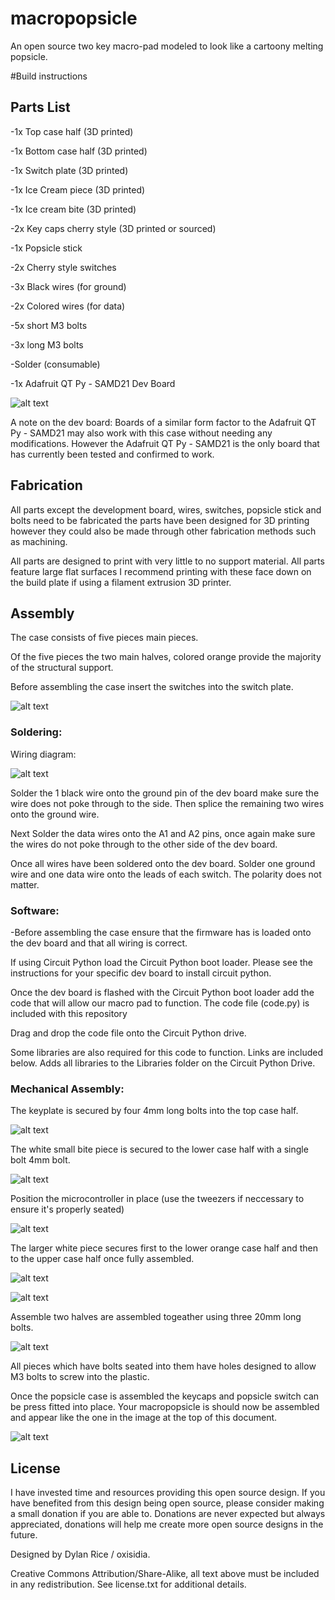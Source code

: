 # macropopsicle
An open source two key macro-pad modeled to look like a cartoony melting popsicle. 

#Build instructions

## Parts List

  -1x Top case half (3D printed)
  
  -1x Bottom case half (3D printed)
  
  -1x Switch plate (3D printed)
  
  -1x Ice Cream piece (3D printed)
  
  -1x Ice cream bite (3D printed)
  
  -2x Key caps cherry style (3D printed or sourced)
  
  -1x Popsicle stick 
  
  -2x Cherry style switches 
  
  -3x Black wires (for ground)
  
  -2x Colored wires (for data)
  
  -5x short M3 bolts 
  
  -3x long M3 bolts
  
  -Solder (consumable)
  
  -1x Adafruit QT Py - SAMD21 Dev Board 
  
  ![alt text](https://github.com/oxisidia/macropopsicle/blob/main/Images/exploded_assembly.PNG)
  
   A note on the dev board: Boards of a similar form factor to the Adafruit QT Py - SAMD21 may also work with this case without needing any modifications.
   However the Adafruit QT Py - SAMD21 is the only board that has currently been tested and confirmed to work.

## Fabrication

All parts except the development board, wires, switches, popsicle stick and bolts need to be fabricated the parts have been designed for 3D printing however they could also be made through other fabrication methods such as machining.

All parts are designed to print with very little to no support material. All parts feature large flat surfaces I recommend printing with these face down on the build plate if using a filament extrusion 3D printer.

## Assembly

The case consists of five pieces main pieces. 

Of the five pieces the two main halves, colored orange provide the majority of the structural support.

Before assembling the case insert the switches into the switch plate. 

  ![alt text](https://github.com/oxisidia/macropopsicle/blob/main/Images/Switch_Assembly.PNG)

### Soldering: 

Wiring diagram:

  ![alt text](https://github.com/oxisidia/macropopsicle/blob/main/Images/Wiring_Diagram.PNG)

Solder the 1 black wire onto the ground pin of the dev board make sure the wire does not poke through to the side. Then splice the remaining two wires onto the ground wire.

Next Solder the data wires onto the A1 and A2 pins, once again make sure the wires do not poke through to the other side of the dev board. 

Once all wires have been soldered onto the dev board. Solder one ground wire and one data wire onto the leads of each switch. The polarity does not matter. 

### Software:

-Before assembling the case ensure that the firmware has is loaded onto the dev board and that all wiring is correct. 

If using Circuit Python load the Circuit Python boot loader. Please see the instructions for your specific dev board to install circuit python. 

Once the dev board is flashed with the Circuit Python boot loader add the code that will allow our macro pad to function. The code file (code.py) is included with this repository 

Drag and drop the code file onto the Circuit Python drive. 

Some libraries are also required for this code to function. Links are included below. Adds all libraries to the Libraries folder on the Circuit Python Drive. 

### Mechanical Assembly:

The keyplate is secured by four 4mm long bolts into the top case half. 

![alt text](https://github.com/oxisidia/macropopsicle/blob/main/Images/keyplate_assembly.PNG)

The white small bite piece is secured to the lower case half with a single bolt 4mm bolt.

![alt text](https://github.com/oxisidia/macropopsicle/blob/main/Images/bite_piece_assembly.PNG)

Position the microcontroller in place (use the tweezers if neccessary to ensure it's properly seated) 

![alt text](https://github.com/oxisidia/macropopsicle/blob/main/Images/devboard_assembly.PNG)

The larger white piece secures first to the lower orange case half and then to the upper case half once fully assembled.

![alt text](https://github.com/oxisidia/macropopsicle/blob/main/Images/Icecream_piece_assembly1.PNG)

![alt text](https://github.com/oxisidia/macropopsicle/blob/main/Images/Icecream_piece_assembly2.PNG)

Assemble two halves are assembled togeather using three 20mm long bolts. 

![alt text](https://github.com/oxisidia/macropopsicle/blob/main/Images/finalbolt_assembly.PNG)

All pieces which have bolts seated into them have holes designed to allow M3 bolts to screw into the plastic.

Once the popsicle case is assembled the keycaps and popsicle switch can be press fitted into place. Your macropopsicle is should now be assembled and appear like the one in the image at the top of this document.

![alt text](https://github.com/oxisidia/macropopsicle/blob/main/Images/Final_press_fit_assembly.PNG)

## License
I have invested time and resources providing this open source design. If you have benefited from this design being open source, please consider making a small donation if you are able to. Donations are never expected but always appreciated, donations will help me create more open source designs in the future.

Designed by Dylan Rice / oxisidia. 

Creative Commons Attribution/Share-Alike, all text above must be included in any redistribution. See license.txt for additional details.
